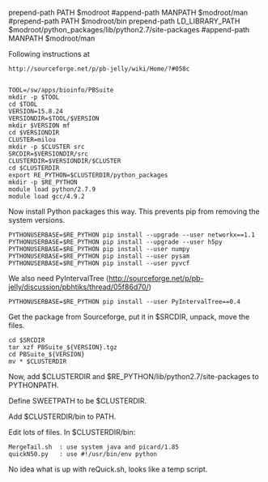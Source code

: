 prepend-path    PATH             $modroot
#append-path    MANPATH $modroot/man
#prepend-path    PATH               $modroot/bin
prepend-path    LD_LIBRARY_PATH  $modroot/python_packages/lib/python2.7/site-packages
#append-path    MANPATH $modroot/man

Following instructions at

    http://sourceforge.net/p/pb-jelly/wiki/Home/?#058c


    TOOL=/sw/apps/bioinfo/PBSuite
    mkdir -p $TOOL
    cd $TOOL
    VERSION=15.8.24
    VERSIONDIR=$TOOL/$VERSION
    mkdir $VERSION mf
    cd $VERSIONDIR
    CLUSTER=milou
    mkdir -p $CLUSTER src
    SRCDIR=$VERSIONDIR/src
    CLUSTERDIR=$VERSIONDIR/$CLUSTER
    cd $CLUSTERDIR
    export RE_PYTHON=$CLUSTERDIR/python_packages
    mkdir -p $RE_PYTHON
    module load python/2.7.9
    module load gcc/4.9.2

Now install Python packages this way.  This prevents pip from removing the system versions.

    PYTHONUSERBASE=$RE_PYTHON pip install --upgrade --user networkx==1.1
    PYTHONUSERBASE=$RE_PYTHON pip install --upgrade --user h5py
    PYTHONUSERBASE=$RE_PYTHON pip install --user numpy
    PYTHONUSERBASE=$RE_PYTHON pip install --user pysam
    PYTHONUSERBASE=$RE_PYTHON pip install --user pyvcf

We also need PyIntervalTree (http://sourceforge.net/p/pb-jelly/discussion/pbhtiks/thread/05f86d70/)

    PYTHONUSERBASE=$RE_PYTHON pip install --user PyIntervalTree==0.4

Get the package from Sourceforge, put it in $SRCDIR, unpack, move the files.

    cd $SRCDIR
    tar xzf PBSuite_${VERSION}.tgz
    cd PBSuite_${VERSION}
    mv * $CLUSTERDIR

Now, add $CLUSTERDIR and $RE_PYTHON/lib/python2.7/site-packages to PYTHONPATH.

Define SWEETPATH to be $CLUSTERDIR.

Add $CLUSTERDIR/bin to PATH.

Edit lots of files.  In $CLUSTERDIR/bin:

    MergeTail.sh  : use system java and picard/1.85
    quickN50.py   : use #!/usr/bin/env python

No idea what is up with reQuick.sh, looks like a temp script.

